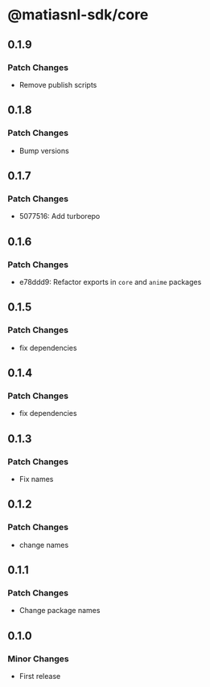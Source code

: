 # @matiasnl-sdk/core

## 0.1.9

### Patch Changes

- Remove publish scripts

## 0.1.8

### Patch Changes

- Bump versions

## 0.1.7

### Patch Changes

- 5077516: Add turborepo

## 0.1.6

### Patch Changes

- e78ddd9: Refactor exports in `core` and `anime` packages

## 0.1.5

### Patch Changes

- fix dependencies

## 0.1.4

### Patch Changes

- fix dependencies

## 0.1.3

### Patch Changes

- Fix names

## 0.1.2

### Patch Changes

- change names

## 0.1.1

### Patch Changes

- Change package names

## 0.1.0

### Minor Changes

- First release
